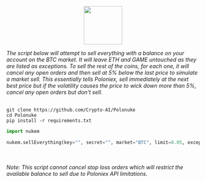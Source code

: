<p align="center"><img src="https://github.com/Crypto-AI/Polonuke/blob/master/bomb.png" width="100px"></p>

<i>
The script below will attempt to sell everything with a balance on your account on the BTC market. It will leave ETH and GAME untouched as they are listed as exceptions. To sell the rest of the coins, for each one, it will cancel any open orders and then sell at 5% below the last price to simulate a market sell. This essentially tells Poloniex, sell immediately at the next best price but if the volatility causes the price to wick down more than 5%, cancel any open orders but don't sell.
</i>
<br><br>

```text
git clone https://github.com/Crypto-AI/Polonuke
cd Polonuke
pip install -r requirements.txt
```

```python
import nukem

nukem.sellEverything(key="", secret="", market="BTC", limit=0.05, exceptions=['ETH', 'GAME']):
```

<br><br>
<i>
Note: This script cannot cancel stop loss orders which will restrict the available balance to sell due to Poloniex API limitations.
</i>
